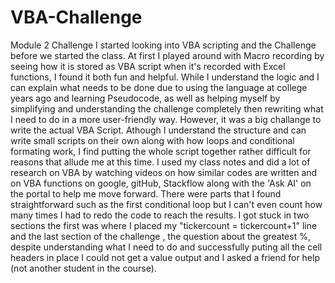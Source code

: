 # VBA-Challenge
Module 2 Challenge
I started looking into VBA scripting and the Challenge before we started the class. At first I played around with Macro recording by seeing how it is stored as VBA script when it's recorded with Excel functions, I found it both fun and helpful.
While I understand the logic and I can explain what needs to be done due to using the language at college years ago and learning Pseudocode, as well as helping myself by simplifying and understanding the challenge completely then rewriting what I need to do in a more user-friendly way. However, it was a big challange to write the actual VBA Script. Athough I understand the structure and can write small scripts on their own along with how loops and conditional formating work, I find putting the whole script together rather difficult for reasons that allude me at this time. I used my class notes and did a lot of research on VBA by watching videos on how similar codes are written and on VBA functions on google, gitHub, Stackflow along with the 'Ask AI' on the portal to help me move forward. There were parts that I found straightforward such as the first conditional loop but I can't even count how many times I had to redo the code to reach the results. I got stuck in two sections the first was where I placed my "tickercount = tickercount+1" line and the last section of the challenge , the question about the greatest %, despite understanding what I need to do and successfully puting all the cell headers in place I could not get a value output and I asked a friend for help (not another student in the course).
  

